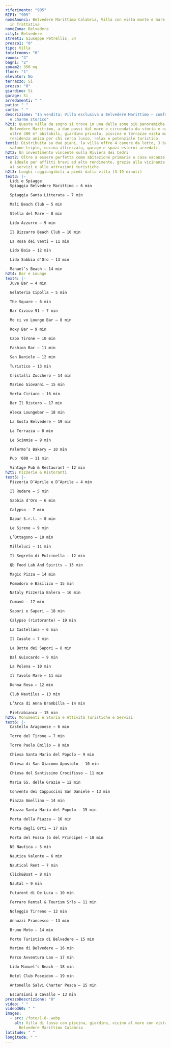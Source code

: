 ```yaml
---
riferimento: "905"
RIF1: "905"
nomeAnunci: Belvedere Marittimo Calabria, Villa con vista monte e mare di lusso
  in Trattativa
nomeZona: Belvedere
city1: Belvedere
street1: Giuseppe Petrellis, 54
prezzo1: "0"
tipo: Villa
totalrooms: "6"
rooms: "4"
bagni: "2"
zonam2: 350 mq
floor: "1"
elevator: No
terrazzo: Si
prezzo: "0"
giardino: Si
garage: Si
arredamenti: " "
patio: " "
corte: " "
descrizione: "In vendita: Villa esclusiva a Belvedere Marittimo – comfort, mare
  e charme storico"
h2t1: Questa villa da sogno si trova in una delle zone più panoramiche di
  Belvedere Marittimo, a due passi dal mare e circondata da storia e natura. Con
  oltre 300 m² abitabili, giardino privato, piscina e terrazze vista mare, è una
  residenza unica per chi cerca lusso, relax e potenziale turistico.
text1: Distribuita su due piani, la villa offre 4 camere da letto, 3 bagni,
  salone triplo, cucina attrezzata, garage e spazi esterni arredati.
h2t2: Un investimento vincente sulla Riviera dei Cedri
text2: Oltre a essere perfetta come abitazione primaria o casa vacanze, la villa
  è ideale per affitti brevi ad alto rendimento, grazie alla vicinanza al mare,
  ai servizi e alle attrazioni turistiche.
h2t3: Luoghi raggiungibili a piedi dalla villa (3–19 minuti)
text3: |-
  Lidi e Spiagge
  Spiaggia Belvedere Marittimo – 6 min

  Spiaggia Santa Litterata – 7 min

  Mali Beach Club – 5 min

  Stella del Mare – 8 min

  Lido Azzurro – 9 min

  Il Bizzarro Beach Club – 10 min

  La Rosa dei Venti – 11 min

  Lido Baia – 12 min

  Lido Sabbia d'Oro – 13 min

  Manuel’s Beach – 14 min
h2t4: Bar e Lounge
text4: |-
  Juve Bar – 4 min

  Gelateria Cipolla – 5 min

  The Square – 6 min

  Bar Civico 91 – 7 min

  Mo ci vo Lounge Bar – 8 min

  Roxy Bar – 9 min

  Capo Tirone – 10 min

  Fashion Bar – 11 min

  San Daniele – 12 min

  Turistico – 13 min

  Cristalli Zucchero – 14 min

  Marino Giovanni – 15 min

  Verta Ciriaco – 16 min

  Bar Il Ristoro – 17 min

  Alexa Loungebar – 18 min

  La Sosta Belvedere – 19 min

  La Terrazza – 8 min

  Le Scimmie – 9 min

  Palermo’s Bakery – 10 min

  Pub '600 – 11 min

  Vintage Pub & Restaurant – 12 min
h2t5: Pizzerie & Ristoranti
text5: |-
  Pizzeria D’Aprile e D’Aprile – 4 min

  Il Rudere – 5 min

  Sabbia d'Oro – 6 min

  Calypso – 7 min

  Dapar S.r.l. – 8 min

  Le Sirene – 9 min

  L’Ottagono – 10 min

  Milleluci – 11 min

  Il Segreto di Pulcinella – 12 min

  Qb Food Lab And Spirits – 13 min

  Magic Pizza – 14 min

  Pomodoro e Basilico – 15 min

  Nataly Pizzeria Balera – 16 min

  Cumavù – 17 min

  Sapori e Saperi – 18 min

  Calypso (ristorante) – 19 min

  La Castellana – 6 min

  Il Casale – 7 min

  La Botte dei Sapori – 8 min

  Dal Guiscardo – 9 min

  La Polena – 10 min

  Il Tavolo Mare – 11 min

  Donna Rosa – 12 min

  Club Nautilus – 13 min

  L’Arca di Anna Brambilla – 14 min

  Pietrabianca – 15 min
h2t6: Monumenti e Storia e Attività Turistiche e Servizi
text6: |-
  Castello Aragonese – 6 min

  Torre del Tirone – 7 min

  Torre Paolo Emilio – 8 min

  Chiesa Santa Maria del Popolo – 9 min

  Chiesa di San Giacomo Apostolo – 10 min

  Chiesa del Santissimo Crocifisso – 11 min

  Maria SS. delle Grazie – 12 min

  Convento dei Cappuccini San Daniele – 13 min

  Piazza Amellino – 14 min

  Piazza Santa Maria del Popolo – 15 min

  Porta della Piazza – 16 min

  Porta degli Orti – 17 min

  Porta del Fosso (o del Principe) – 18 min

  NS Nautica – 5 min

  Nautica Valente – 6 min

  Nautical Rent – 7 min

  Click&Boat – 8 min

  Nautal – 9 min

  Futurent di De Luca – 10 min

  Ferraro Rental & Tourism Srls – 11 min

  Noleggio Tirreno – 12 min

  Annuzzi Francesco – 13 min

  Bruno Moto – 14 min

  Porto Turistico di Belvedere – 15 min

  Marina di Belvedere – 16 min

  Parco Avventura Lao – 17 min

  Lido Manuel’s Beach – 18 min

  Hotel Club Poseidon – 19 min

  Antonello Salvi Charter Pesca – 15 min

  Escursioni a Cavallo – 13 min
prezzoDescrizione: "0"
video: " "
video360: " "
images:
  - src: /foto/1-8-.webp
    alt: Villa di lusso con piscina, giardino, vicino al mare con vista monte a
      Belvedere Marittimo Calabria
latitude: " "
longitude: " "
---
```

